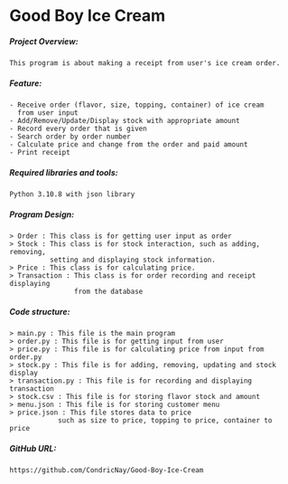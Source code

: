 # Good Boy Ice Cream

##### Project Overview:
    This program is about making a receipt from user's ice cream order.

##### Feature:
    - Receive order (flavor, size, topping, container) of ice cream
      from user input
    - Add/Remove/Update/Display stock with appropriate amount
    - Record every order that is given
    - Search order by order number
    - Calculate price and change from the order and paid amount
    - Print receipt

##### Required libraries and tools:
    Python 3.10.8 with json library

##### Program Design:
    > Order : This class is for getting user input as order
    > Stock : This class is for stock interaction, such as adding, removing,
              setting and displaying stock information.
    > Price : This class is for calculating price.
    > Transaction : This class is for order recording and receipt displaying
                    from the database

##### Code structure:
    > main.py : This file is the main program
    > order.py : This file is for getting input from user
    > price.py : This file is for calculating price from input from order.py
    > stock.py : This file is for adding, removing, updating and stock display
    > transaction.py : This file is for recording and displaying transaction
    > stock.csv : This file is for storing flavor stock and amount
    > menu.json : This file is for storing customer menu
    > price.json : This file stores data to price
                such as size to price, topping to price, container to price


##### GitHub URL:
    https://github.com/CondricNay/Good-Boy-Ice-Cream
